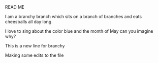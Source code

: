 READ ME


I am a branchy branch which sits on a branch of branches and eats cheesballs all day long. 

I love to sing about the color blue and the month of May can you imagine why? 

This is a new line for branchy 

Making some edits to the file 

